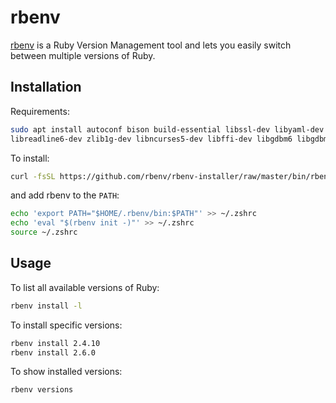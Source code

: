 # rbenv

[rbenv](https://github.com/rbenv/rbenv) is a Ruby Version Management tool
and lets you easily switch between multiple versions of Ruby.

## Installation

Requirements:

```bash
sudo apt install autoconf bison build-essential libssl-dev libyaml-dev \
libreadline6-dev zlib1g-dev libncurses5-dev libffi-dev libgdbm6 libgdbm-dev
```

To install:

```bash
curl -fsSL https://github.com/rbenv/rbenv-installer/raw/master/bin/rbenv-installer | bash
```

and add rbenv to the `PATH`:

```bash
echo 'export PATH="$HOME/.rbenv/bin:$PATH"' >> ~/.zshrc
echo 'eval "$(rbenv init -)"' >> ~/.zshrc
source ~/.zshrc
```

## Usage

To list all available versions of Ruby:

```bash
rbenv install -l
```

To install specific versions:

```bash
rbenv install 2.4.10
rbenv install 2.6.0
```

To show installed versions:

```bash
rbenv versions
```
